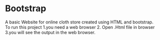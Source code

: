 # Bootstrap
A basic Website for online cloth store created using HTML and bootstrap.
To run this project 
1.you need a web browser
2. Open .Html file in browser 
3.you will see the output in the web browser.

